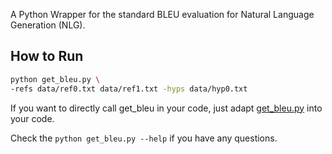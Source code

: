 A Python Wrapper for the standard BLEU evaluation for Natural Language Generation (NLG).

## How to Run
```bash
python get_bleu.py \
-refs data/ref0.txt data/ref1.txt -hyps data/hyp0.txt
```

If you want to directly call get_bleu in your code, just adapt [get_bleu.py](./get_bleu.py) into your code.

Check the `python get_bleu.py --help` if you have any questions.